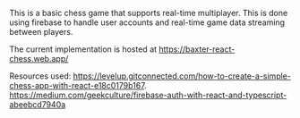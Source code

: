 This is a basic chess game that supports real-time multiplayer. This is done using firebase to handle user accounts and real-time game data streaming between players.

The current implementation is hosted at https://baxter-react-chess.web.app/

Resources used:
https://levelup.gitconnected.com/how-to-create-a-simple-chess-app-with-react-e18c0179b167.
https://medium.com/geekculture/firebase-auth-with-react-and-typescript-abeebcd7940a
